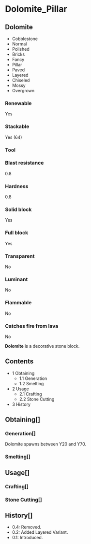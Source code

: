 # Dolomite_Pillar

## Dolomite

- Cobblestone
- Normal
- Polished
- Bricks
- Fancy
- Pillar
- Paved
- Layered
- Chiseled
- Mossy
- Overgrown

### Renewable

Yes

### Stackable

Yes (64)

### Tool

### Blast resistance

0.8

### Hardness

0.8

### Solid block

Yes

### Full block

Yes

### Transparent

No

### Luminant

No

### Flammable

No

### Catches fire from lava

No

**Dolomite** is a decorative stone block.

## Contents

- 1 Obtaining
    - 1.1 Generation
    - 1.2 Smelting
- 2 Usage
    - 2.1 Crafting
    - 2.2 Stone Cutting
- 3 History

## Obtaining[]

### Generation[]

Dolomite spawns between Y20 and Y70.

### Smelting[]

## Usage[]

### Crafting[]

### Stone Cutting[]

## History[]

- 0.4: Removed.
- 0.2: Added Layered Variant.
- 0.1: Introduced.